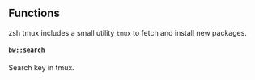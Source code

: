 ## Functions

zsh tmux includes a small utility `tmux` to fetch and install new packages.

#### `bw::search`

Search key in tmux.
